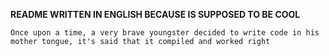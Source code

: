 **README WRITTEN IN ENGLISH BECAUSE IS SUPPOSED TO BE COOL**

`Once upon a time, a very brave youngster decided to write code in his mother tongue, it's said that it compiled and worked right`